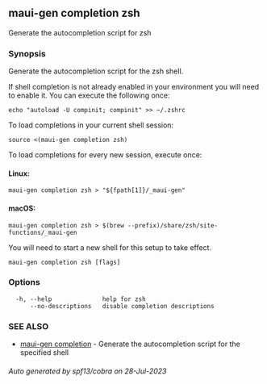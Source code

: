 ## maui-gen completion zsh

Generate the autocompletion script for zsh

### Synopsis

Generate the autocompletion script for the zsh shell.

If shell completion is not already enabled in your environment you will need
to enable it.  You can execute the following once:

	echo "autoload -U compinit; compinit" >> ~/.zshrc

To load completions in your current shell session:

	source <(maui-gen completion zsh)

To load completions for every new session, execute once:

#### Linux:

	maui-gen completion zsh > "${fpath[1]}/_maui-gen"

#### macOS:

	maui-gen completion zsh > $(brew --prefix)/share/zsh/site-functions/_maui-gen

You will need to start a new shell for this setup to take effect.


```
maui-gen completion zsh [flags]
```

### Options

```
  -h, --help              help for zsh
      --no-descriptions   disable completion descriptions
```

### SEE ALSO

* [maui-gen completion](maui-gen_completion.md)	 - Generate the autocompletion script for the specified shell

###### Auto generated by spf13/cobra on 28-Jul-2023
